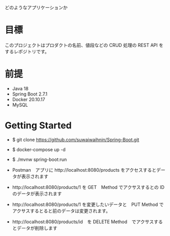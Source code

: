 どのようなアプリケーションか

# 目標

このプロジェクトはプロダクトの名前、値段などの CRUD 処理の REST API をするレポジトリです。

# 前提

- Java 18
- Spring Boot 2.7.1
- Docker 20.10.17
- MySQL 

# Getting Started

- $ git clone https://github.com/suwaiwaihnin/Spring-Boot.git

- $ docker-compose up -d

- $ ./mvnw spring-boot:run

- Postman　アプリに http://localhost:8080/products をアクセスするとデータが表示されます
- http://localhost:8080/products/1 を GET　Method でアクサスするとの ID　のデータが表示されます
- http://localhost:8080/products/1 を変更したいデータと　PUT Method でアクサスするとると前のデータは変更されます。
- http://localhost:8080/products/id　を DELETE Method　でアクサスするとデータが削除します

